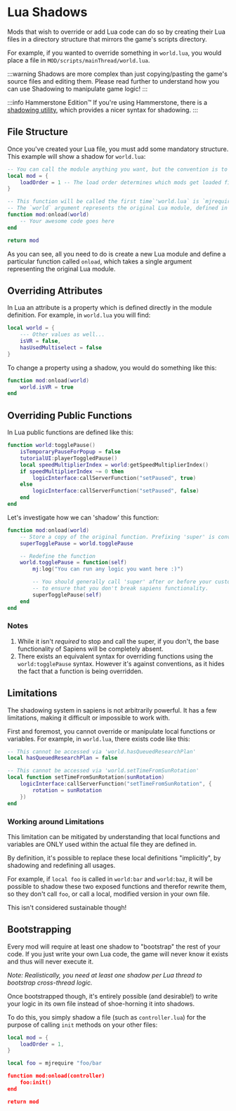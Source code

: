 # Lua Shadows

Mods that wish to override or add Lua code can do so by creating their Lua files in a directory structure that mirrors the game's scripts directory.

For example, if you wanted to override something in `world.lua`, you would place a file in `MOD/scripts/mainThread/world.lua`.

:::warning
Shadows are more complex than just copying/pasting the game's source files and editing them. Please read further to understand how you can use Shadowing to manipulate game logic!
:::

:::info Hammerstone Edition&#8482;
If you're using Hammerstone, there is a [shadowing utility](/hammerstone/shadowing), which provides a nicer syntax for shadowing.
:::

## File Structure

Once you've created your Lua file, you must add some mandatory structure. This example will show a shadow for `world.lua`:

```lua
-- You can call the module anything you want, but the convention is to use 'mod'
local mod = {
    loadOrder = 1 -- The load order determines which mods get loaded first.
}

-- This function will be called the first time`'world.lua` is `mjrequire`-ed. 
-- The `world` argument represents the original Lua module, defined in Sapiens codebase.
function mod:onload(world)
	-- Your awesome code goes here
end 

return mod
```

As you can see, all you need to do is create a new Lua module and define a particular function called `onload`, which takes a single argument representing the original Lua module.

## Overriding Attributes

In Lua an attribute is a property which is defined directly in the module definition. For example, in `world.lua` you will find:

```lua
local world = {
	--- Other values as well...
	isVR = false,
	hasUsedMultiselect = false
}
```

To change a property using a shadow, you would do something like this:

```lua
function mod:onload(world)
	world.isVR = true
end
```

## Overriding Public Functions

In Lua public functions are defined like this:

```lua
function world:togglePause()
	isTemporaryPauseForPopup = false
	tutorialUI:playerToggledPause()
	local speedMultiplierIndex = world:getSpeedMultiplierIndex()
	if speedMultiplierIndex ~= 0 then
		logicInterface:callServerFunction("setPaused", true)
	else
		logicInterface:callServerFunction("setPaused", false)
	end
end
```

Let's investigate how we can 'shadow' this function:

```lua
function mod:onload(world)
	-- Store a copy of the original function. Prefixing 'super' is convention.
	superTogglePause = world.togglePause

	-- Redefine the function
	world.togglePause = function(self)
		mj:log("You can run any logic you want here :)")

		-- You should generally call 'super' after or before your custom logic
		-- to ensure that you don't break sapiens functionality.
		superTogglePause(self)
	end
end
```

### Notes

1. While it isn't *required* to stop and call the super, if you don't, the base functionality of Sapiens will be completely absent.
2. There exists an equivalent syntax for overriding functions using the `world:togglePause` syntax. However it's against conventions, as it hides the fact that a function is being overridden.

## Limitations

The shadowing system in sapiens is not arbitrarily powerful. It has a few limitations, making it difficult or impossible to work with. 

First and foremost, you cannot override or manipulate local functions or variables. For example, in `world.lua`, there exists code like this:

```lua
-- This cannot be accessed via 'world.hasQueuedResearchPlan'
local hasQueuedResearchPlan = false

-- This cannot be accessed via 'world.setTimeFromSunRotation'
local function setTimeFromSunRotation(sunRotation)
	logicInterface:callServerFunction("setTimeFromSunRotation", {
		rotation = sunRotation
	})
end
```

### Working around Limitations

This limitation can be mitigated by understanding that local functions and variables are ONLY used within the actual file they are defined in.

By definition, it's possible to replace these local definitions "implicitly", by shadowing and redefining all usages.

For example, if `local foo` is called in `world:bar` and `world:baz`, it will be possible to shadow these two exposed functions and therefor rewrite them, so they don't call `foo`, or call a local, modified version in your own file.

This isn't considered sustainable though!

## Bootstrapping

Every mod will require at least one shadow to "bootstrap" the rest of your code. If you just write your own Lua code, the game will never know it exists and thus will never execute it. 

*Note: Realistically, you need at least one shadow per Lua thread to bootstrap cross-thread logic.*

Once bootstrapped though, it's entirely possible (and desirable!) to write your logic in its own file instead of shoe-horning it into shadows.

To do this, you simply shadow a file (such as `controller.lua`) for the purpose of calling `init` methods on your other files:

```lua
local mod = {
	loadOrder = 1,
}

local foo = mjrequire "foo/bar

function mod:onload(controller)
	foo:init()
end

return mod
```

